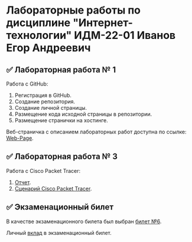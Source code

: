 # Лабораторные работы по дисциплине "Интернет-технологии" ИДМ-22-01 Иванов Егор Андреевич

## ✅ Лабораторная работа № 1

Работа с GitHub:

1. Регистрация в GitHub.
2. Создание репозитория.
3. Создание личной страницы.
4. Размещение кода исходной страницы в репозитории.
5. Размещение странички на хостинге.

Веб-страничка с описанием лабораторных работ доступна по ссылке: [Web-Page](https://st118072.github.io/inet/).

   
## ✅ Лабораторная работа № 3
Работа с Cisco Packet Tracer:
1. [Отчет](https://github.com/st118072/inet/blob/main/Иванов_лаба_3.pdf).
2. [Сценарий Cisco Packet Tracer](https://github.com/st118072/inet/blob/main/Сценарий%20для%20CPT%2C%20Иванов_3_лаба.pka).

## ✅ Экзаменационный билет

В качестве экзаменационного билета был выбран [билет №6](https://github.com/stankin/inet-2022/wiki/exam06).

Личный [вклад](https://github.com/stankin/inet-2022/wiki/exam29/_compare/745e9de7839037e70f15e85c0416f342bdf32683...cd5e6d4e1ee95d0f2f0f301ed40018358790506c) в экзаменационный билет.


